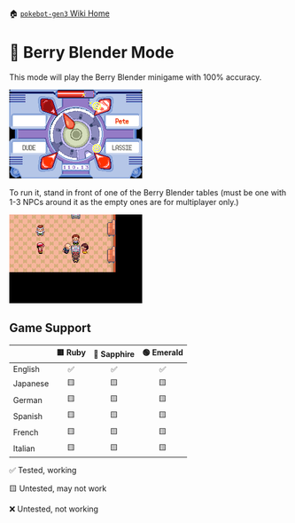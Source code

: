 🏠 [`pokebot-gen3` Wiki Home](../Readme.md)

# 🍓 Berry Blender Mode

This mode will play the Berry Blender minigame with 100% accuracy.

![image](../images/berry_blender_ingame.png)

To run it, stand in front of one of the Berry Blender tables (must be
one with 1-3 NPCs around it as the empty ones are for multiplayer only.)

![image](../images/berry_blender_table.png)

## Game Support
|          | 🟥 Ruby | 🔷 Sapphire | 🟢 Emerald |
|:---------|:-------:|:-----------:|:----------:|
| English  |    ✅    |      ✅      |     ✅      |
| Japanese |   🟨    |     🟨      |     🟨     |
| German   |   🟨    |     🟨      |     🟨     |
| Spanish  |   🟨    |     🟨      |     🟨     |
| French   |   🟨    |     🟨      |     🟨     |
| Italian  |   🟨    |     🟨      |     🟨     |

✅ Tested, working

🟨 Untested, may not work

❌ Untested, not working

